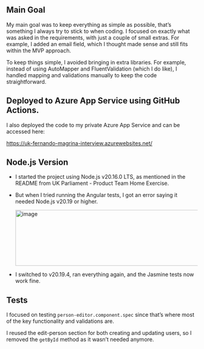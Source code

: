 ## Main Goal

My main goal was to keep everything as simple as possible, that’s something I always try to stick to when coding. I focused on exactly what was asked in the requirements, with just a couple of small extras. For example, I added an email field, which I thought made sense and still fits within the MVP approach.

To keep things simple, I avoided bringing in extra libraries. For example, instead of using AutoMapper and FluentValidation (which I do like), I handled mapping and validations manually to keep the code straightforward.

## Deployed to Azure App Service using GitHub Actions.

I also deployed the code to my private Azure App Service and can be accessed here:

https://uk-fernando-magrina-interview.azurewebsites.net/

## Node.js Version

- I started the project using Node.js v20.16.0 LTS, as mentioned in the README from UK Parliament - Product Team Home Exercise.

- But when I tried running the Angular tests, I got an error saying it needed Node.js v20.19 or higher.

    <img width="1329" height="147" alt="image" src="https://github.com/user-attachments/assets/2479f888-fbac-427e-ac5c-3a8b40b694e5" />

- I switched to v20.19.4, ran everything again, and the Jasmine tests now work fine.

## Tests

I focused on testing `person-editor.component.spec` since that’s where most of the key functionality and validations are.

I reused the edit-person section for both creating and updating users, so I removed the `getById` method as it wasn’t needed anymore.
